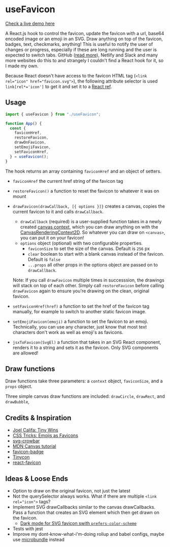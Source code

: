 # useFavicon

[Check a live demo here](https://jules.engineer/usefavicon/)

A React.js hook to control the favicon, update the favicon with a url, base64 encoded image or an emoji in an SVG. Draw anything on top of the favicon, badges, text, checkmarks, anything! This is useful to notify the user of changes or progress, especially if these are long running and the user is expected to switch tabs. GitHub ([read more](https://joelcalifa.com/blog/tiny-wins/)), Netlify and Slack and many more websites do this to and strangely I couldn't find a React hook for it, so I made my own.

Because React doesn't have access to the favicon HTML tag (`<link rel="icon" href="favicon.svg">`), the following attribute selector is used `link[rel*='icon']` to get it and set it to a [React ref](https://reactjs.org/docs/hooks-reference.html#useref).

## Usage

```javascript
import { useFavicon } from "./useFavicon";

function App() {
  const {
    faviconHref,
    restoreFavicon,
    drawOnFavicon,
    setEmojiFavicon,
    setFaviconHref,
  } = useFavicon();
}
```

The hook returns an array containing `faviconHref` and an object of setters.

- `faviconHref` the current href string of the favicon tag

- `restoreFavicon()` a function to reset the favicon to whatever it was on mount

- `drawFavicon(drawCallback, [{ options }]}` creates a canvas, copies the current favicon to it and calls `drawCallback`.

  - `drawCallback` (required) is a user-supplied function takes in a newly created [canvas context](https://developer.mozilla.org/en-US/docs/Web/API/CanvasRenderingContext2D), which you can draw anything on with the [CanvasRenderingContext2D](https://developer.mozilla.org/en-US/docs/Web/API/Canvas_API/Tutorial/Basic_usage). So whatever you can draw on `<canvas>`, you can put it on your favicon!
  - `options` object (optional) with two configurable properties.
    - `faviconSize` to set the size of the canvas. Default is `256` px
    - `clear` boolean to start with a blank canvas instead of the favicon. Default is `false`
    - `...props` all other props in the options object are passed on to `drawCallback`.

  Note: If you call `drawFavicon` multiple times in successsion, the drawings will stack on top of each other. Simply call `restoreFavicon` before calling `drawFavicon` again to ensure you're drawing on the clean, original favicon.

- `setFaviconHref(href)` a function to set the href of the favicon tag manually, for example to switch to another static favicon image.

- `setEmojiFavicon(emoji)` a function to set the favicon to an emoji. Technically, you can use any character, just know that most text characters don't work as well as emoji's as favicons.

- `jsxToFavicon(SvgEl)` a function that takes in an SVG React component, renders it to a string and sets it as the favicon. Only SVG components are allowed!

## Draw functions

Draw functions take three parameters: a `context` object, `faviconSize`, and a `props` object.

Three simple canvas draw functions are included: `drawCircle`, `drawRect`, and `drawBubble`,

## Credits & Inspiration

- [Joel Califa: Tiny Wins](https://joelcalifa.com/blog/tiny-wins/)
- [CSS Tricks: Emojis as Favicons](https://css-tricks.com/emojis-as-favicons/)
- [svg-crowbar](https://github.com/cy6erskunk/svg-crowbar/)
- [MDN Canvas tutorial](https://developer.mozilla.org/en-US/docs/Web/API/Canvas_API/Tutorial)
- [favicon-badge](https://glitch.com/edit/#!/favicon-badge?path=script.js%3A1%3A14)
- [Tinycon](https://github.com/tommoor/tinycon/blob/master/tinycon.js)
- [react-favicon](https://github.com/oflisback/react-favicon)

## Ideas & Loose Ends

- Option to draw on the original favicon, not just the latest
- Not the querySelector always works. What if there are multiple `<link rel="icon">` tags?
- Implement SVG drawCallbacks similar to the canvas drawCallbacks. Pass a function that creates an SVG element which then get drawn on the favicon.
  - [Dark mode for SVG favicon swith `prefers-color-scheme`](https://blog.tomayac.com/2019/09/21/prefers-color-scheme-in-svg-favicons-for-dark-mode-icons/)
- Tests with jest
- Improve my dont-know-what-i'm-doing rollup and babel configs, maybe use [microbundle](https://github.com/developit/microbundle) instead
